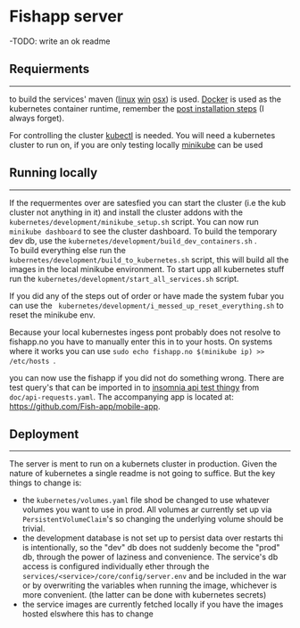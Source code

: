 # Fishapp server

-TODO: write an ok readme

## Requierments

----
to build the services'
maven ([linux](https://packages.debian.org/search?keywords=maven) [win](https://letmegooglethat.com/?q=How+to+install+maven+on+windows) [osx](https://formulae.brew.sh/formula/maven))
is used. [Docker](https://docs.docker.com/engine/install/) is used as the kubernetes container runtime, remember
the [post installation steps](https://docs.docker.com/engine/install/linux-postinstall/) (I always forget).

For controlling the cluster [kubectl](https://kubernetes.io/docs/tasks/tools/) is needed. You will need a kubernetes
cluster to run on, if you are only testing locally [minikube](https://minikube.sigs.k8s.io/docs/start/) can be used

## Running locally

---

If the requermentes over are satesfied you can start the cluster (i.e the kub cluster not anything in it) and install
the cluster addons with the  ``kubernetes/development/minikube_setup.sh`` script. You can now run ``minikube dashboard``
to see the cluster dashboard. To build the temporary dev db, use the ``kubernetes/development/build_dev_containers.sh``
.  
To build everything else run the ``kubernetes/development/build_to_kubernetes.sh`` script, this will build all the
images in the local minikube environment. To start upp all kubernetes stuff run
the ``kubernetes/development/start_all_services.sh`` script.

If you did any of the steps out of order or have made the system fubar you can use
the ``` kubernetes/development/i_messed_up_reset_everything.sh``` to reset the minikube env.

Because your local kubernestes ingess pont probably does not resolve to fishapp.no you have to manually enter this in to
your hosts. On systems where it works you can use ```sudo echo fishapp.no $(minikube ip) >> /etc/hosts ```.

you can now use the fishapp if you did not do something wrong. There are test query's that can be imported in
to [insomnia api test thingy](https://insomnia.rest/download) from ```doc/api-requests.yaml```. The accompanying app is
located at: https://github.com/Fish-app/mobile-app.

## Deployment

----
The server is ment to run on a kubernets cluster in production. Given the nature of kubernetes a single readme is not
going to suffice. But the key things to change is:

- the ```kubernetes/volumes.yaml``` file shod be changed to use whatever volumes you want to use in prod. All volumes ar
  currently set up via ``PersistentVolumeClaim``'s so changing the underlying volume should be trivial.
- the development database is not set up to persist data over restarts thi is intentionally, so the "dev" db does not
  suddenly become the "prod" db, through the power of laziness and convenience. The service's db access is configured
  individually ether through the ``services/<service>/core/config/server.env`` and be included in the war or by
  overwriting the variables when running the image, whichever is more convenient. (the latter can be done with
  kubernetes secrets)
- the service images are currently fetched locally if you have the images hosted elswhere this has to change